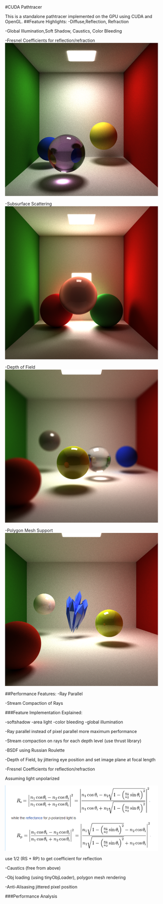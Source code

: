 #CUDA Pathtracer

This is a standalone pathtracer implemented on the GPU using CUDA and OpenGL.
##Feature Highlights:
 -Diffuse,Reflection, Refraction

 -Global Illumination,Soft Shadow, Caustics, Color Bleeding

 -Fresnel Coefficients for reflection/refraction
![](std1.bmp)

 -Subsurface Scattering
![](SSS.bmp)

 -Depth of Field
![](DOF.0.bmp)

 -Polygon Mesh Support
![](Obj1.bmp)

##Performance Features:
 -Ray Parallel

 -Stream Compaction of Rays


###Feature Implementation Explained:

  -softshadow
  -area light
  -color bleeding
  -global illumination

  -Ray parallel instead of pixel parallel more maximum performance

  -Stream compaction on rays for each depth level (use thrust library)

  -BSDF using Russian Roulette 
  
  -Depth of Field, by jittering eye position and set image plane at focal length

  -Fresnel Coefficients for reflection/refraction

   Assuming light unpolarized

   ![](fresnel1.bmp)

   use 1/2 (RS + RP) to get coefficient for reflection

  -Caustics (free from above)

  -Obj loading (using tinyObjLoader), polygon mesh rendering

  -Anti-Alisasing jittered pixel position



###Performance Analysis




